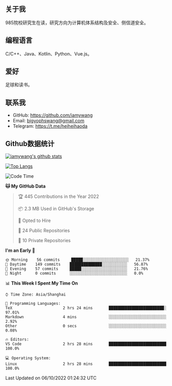 ## 关于我

985院校研究生在读，研究方向为计算机体系结构及安全、侧信道安全。

## 编程语言

C/C++、Java、Kotlin、Python、Vue.js。

## 爱好

足球和读书。

## 联系我

- GitHub: https://github.com/iamywang
- Email: bigyophswang@gmail.com
- Telegram: https://t.me/heiheihaoda

## Github数据统计

[![iamywang's github stats](https://github-readme-stats.vercel.app/api?username=iamywang&count_private=true&show_icons=true)]()

[![Top Langs](https://github-readme-stats.vercel.app/api/top-langs/?username=iamywang&layout=compact)]()

<!--START_SECTION:waka-->
![Code Time](http://img.shields.io/badge/Code%20Time-586%20hrs%2026%20mins-blue)

**🐱 My GitHub Data** 

> 🏆 445 Contributions in the Year 2022
 > 
> 📦 2.3 MB Used in GitHub's Storage 
 > 
> 💼 Opted to Hire
 > 
> 📜 24 Public Repositories 
 > 
> 🔑 10 Private Repositories  
 > 
**I'm an Early 🐤** 

```text
🌞 Morning    56 commits     █████░░░░░░░░░░░░░░░░░░░░   21.37% 
🌆 Daytime    149 commits    ██████████████░░░░░░░░░░░   56.87% 
🌃 Evening    57 commits     █████░░░░░░░░░░░░░░░░░░░░   21.76% 
🌙 Night      0 commits      ░░░░░░░░░░░░░░░░░░░░░░░░░   0.0%

```


📊 **This Week I Spent My Time On** 

```text
⌚︎ Time Zone: Asia/Shanghai

💬 Programming Languages: 
TeX                      2 hrs 24 mins       ████████████████████████░   97.01% 
Markdown                 4 mins              ░░░░░░░░░░░░░░░░░░░░░░░░░   2.92% 
Other                    0 secs              ░░░░░░░░░░░░░░░░░░░░░░░░░   0.08%

🔥 Editors: 
VS Code                  2 hrs 28 mins       █████████████████████████   100.0%

💻 Operating System: 
Linux                    2 hrs 28 mins       █████████████████████████   100.0%

```


 Last Updated on 06/10/2022 01:24:32 UTC
<!--END_SECTION:waka-->
